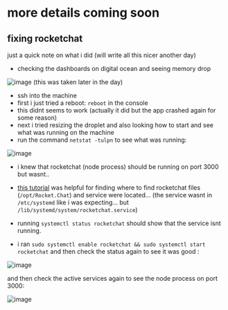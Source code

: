 # more details coming soon

## fixing rocketchat 

just a quick note on what i did (will write all this nicer another day)

- checking the dashboards on digital ocean and seeing memory drop

![image](https://user-images.githubusercontent.com/12017938/80652398-16b6aa80-8a78-11ea-89a6-3527a096c327.png)
(this was taken later in the day)

- ssh into the machine
- first i just tried a reboot: `reboot` in the console
- this didnt seems to work (actually it did but the app crashed again for some reason)
- next i tried resizing the droplet and also looking how to start and see what was running on the machine
- run the command `netstat -tulpn` to see what was running:

![image](https://user-images.githubusercontent.com/12017938/80651025-647de380-8a75-11ea-870d-2aa3152aa682.png)

- i knew that rocketchat (node process) should be running on port 3000 but wasnt..
- [this tutorial](https://rocket.chat/docs/installation/manual-installation/ubuntu/) was helpful for finding where to find rocketchat files (`/opt/Rocket.Chat`) and service were located... (the service wasnt in `/etc/systemd` like i was expecting... but `/lib/systemd/system/rocketchat.service`)

- running `systemctl status rocketchat` should show that the service isnt running.
- i ran `sudo systemctl enable rocketchat && sudo systemctl start rocketchat` and then check the status again to see it was good : 

![image](https://user-images.githubusercontent.com/12017938/80651645-8deb3f00-8a76-11ea-90b6-25a3238227f2.png)

and then check the active services again to see the node process on port 3000:

![image](https://user-images.githubusercontent.com/12017938/80651693-abb8a400-8a76-11ea-8f9c-a679e6953fb7.png)
